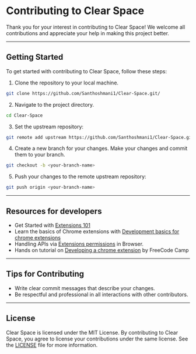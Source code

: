 # Contributing to Clear Space

Thank you for your interest in contributing to Clear Space! We welcome all contributions and appreciate your help in making this project better.

---

## Getting Started

To get started with contributing to Clear Space, follow these steps:

1. Clone the repository to your local machine.

```bash
git clone https://github.com/Santhoshmani1/Clear-Space.git/
```

2. Navigate to the project directory.

```bash
cd Clear-Space
```

3. Set the upstream repository:

```bash
git remote add upstream https://github.com/Santhoshmani1/Clear-Space.git
```

4. Create a new branch for your changes.
   Make your changes and commit them to your branch.

```bash
git checkout -b <your-branch-name>
```

5. Push your changes to the remote upstream repository:

```bash
git push origin <your-branch-name>
```

---


## Resources for developers

- Get Started with [Extensions 101](https://developer.chrome.com/docs/extensions/mv3/overview/)
- Learn the basics of Chrome extensions with [Development basics for chrome extensions](https://developer.chrome.com/docs/extensions/mv3/getstarted/development-basics/)
- Handling APIs via [Extensions permissions](https://developer.chrome.com/docs/extensions/permissions/) in Browser.
- Hands on tutorial on [Developing a chrome extension](https://www.youtube.com/watch?v=0n809nd4Zu4&t=686s) by FreeCode Camp

---


## Tips for Contributing

- Write clear commit messages that describe your changes.
- Be respectful and professional in all interactions with other contributors.

---


## License

Clear Space is licensed under the MIT License. By contributing to Clear Space, you agree to license your contributions under the same license. See the [LICENSE](https://github.com/Santhoshmani1/Clear-Space/blob/main/LICENSE) file for more information.
